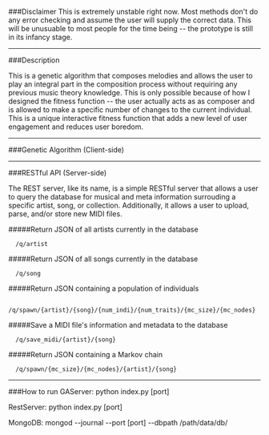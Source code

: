 ###Disclaimer
This is extremely unstable right now. Most methods don't do any error checking and assume the user will supply the correct data. This will be unusuable to most people for the time being -- the prototype is still in its infancy stage. 

---

###Description

This is a genetic algorithm that composes melodies and allows the user to play an integral part in the composition process without requiring any previous music theory knowledge. This is only possible because of how I designed the fitness function -- the user actually acts as as composer and is allowed to make a specific number of changes to the current individual. This is a unique interactive fitness function that adds a new level of user engagement and reduces user boredom.

---

###Genetic Algorithm (Client-side)

---

###RESTful API (Server-side)

The REST server, like its name, is a simple RESTful server that allows a user to query the database for musical and meta information surrouding a specific artist, song, or collection. Additionally, it allows a user to upload, parse, and/or store new MIDI files.

#####Return JSON of all artists currently in the database
```
  /q/artist
```

#####Return JSON of all songs currently in the database
```
  /q/song
```

#####Return JSON containing a population of individuals
```
  /q/spawn/{artist}/{song}/{num_indi}/{num_traits}/{mc_size}/{mc_nodes}
```

#####Save a MIDI file's information and metadata to the database
```
  /q/save_midi/{artist}/{song}
```

#####Return JSON containing a Markov chain
```
  /q/spawn/{mc_size}/{mc_nodes}/{artist}/{song}
```

---

###How to run
GAServer:
python index.py [port]

RestServer:
python index.py [port]

MongoDB:
mongod --journal --port [port] --dbpath /path/data/db/
